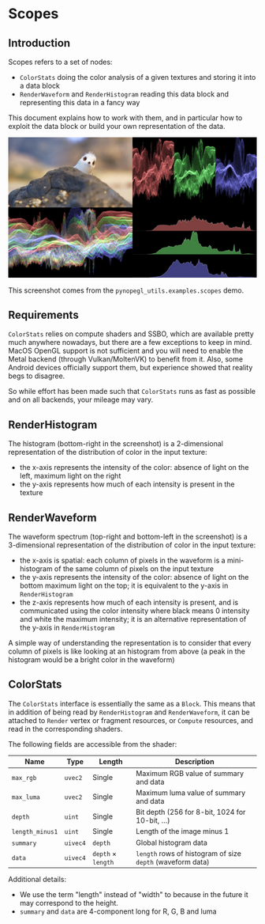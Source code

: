 # Scopes

## Introduction

Scopes refers to a set of nodes:
- `ColorStats` doing the color analysis of a given textures and storing it into
  a data block
- `RenderWaveform` and `RenderHistogram` reading this data block and
  representing this data in a fancy way

This document explains how to work with them, and in particular how to exploit
the data block or build your own representation of the data.

![Scopes](img/scopes.jpg)

This screenshot comes from the `pynopegl_utils.examples.scopes` demo.


## Requirements

`ColorStats` relies on compute shaders and SSBO, which are available pretty
much anywhere nowadays, but there are a few exceptions to keep in mind. MacOS
OpenGL support is not sufficient and you will need to enable the Metal backend
(through Vulkan/MoltenVK) to benefit from it. Also, some Android devices
officially support them, but experience showed that reality begs to disagree.

So while effort has been made such that `ColorStats` runs as fast as possible
and on all backends, your mileage may vary.


## RenderHistogram

The histogram (bottom-right in the screenshot) is a 2-dimensional
representation of the distribution of color in the input texture:
- the x-axis represents the intensity of the color: absence of light on the
  left, maximum light on the right
- the y-axis represents how much of each intensity is present in the texture


## RenderWaveform

The waveform spectrum (top-right and bottom-left in the screenshot) is a
3-dimensional representation of the distribution of color in the input texture:
- the x-axis is spatial: each column of pixels in the waveform is a
  mini-histogram of the same column of pixels on the input texture
- the y-axis represents the intensity of the color: absence of light on the
  bottom maximum light on the top; it is equivalent to the y-axis in
  `RenderHistogram`
- the z-axis represents how much of each intensity is present, and is
  communicated using the color intensity where black means 0 intensity and
  white the maximum intensity; it is an alternative representation of the
  y-axis in `RenderHistogram`

A simple way of understanding the representation is to consider that every
column of pixels is like looking at an histogram from above (a peak in the
histogram would be a bright color in the waveform)


## ColorStats

The `ColorStats` interface is essentially the same as a `Block`. This means
that in addition of being read by `RenderHistogram` and `RenderWaveform`, it
can be attached to `Render` vertex or fragment resources, or `Compute`
resources, and read in the corresponding shaders.

The following fields are accessible from the shader:

| Name            | Type     | Length             | Description                                                |
|-----------------|----------|--------------------|------------------------------------------------------------|
| `max_rgb`       | `uvec2`  | Single             | Maximum RGB value of summary and data                      |
| `max_luma`      | `uvec2`  | Single             | Maximum luma value of summary and data                     |
| `depth`         | `uint`   | Single             | Bit depth (256 for 8-bit, 1024 for 10-bit, …)              |
| `length_minus1` | `uint`   | Single             | Length of the image minus 1                                |
| `summary`       | `uivec4` | `depth`            | Global histogram data                                      |
| `data`          | `uivec4` | `depth` × `length` | `length` rows of histogram of size `depth` (waveform data) |

Additional details:

- We use the term "length" instead of "width" to because in the future it may
  correspond to the height.
- `summary` and `data` are 4-component long for R, G, B and luma
